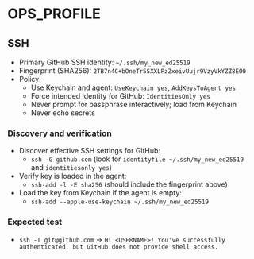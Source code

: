 # OPS_PROFILE

## SSH

- Primary GitHub SSH identity: `~/.ssh/my_new_ed25519`
- Fingerprint (SHA256): `2TB7n4C+bOneTr5SXXLPzZxeivUujr9VzyVkYZZ8EO0`
- Policy:
  - Use Keychain and agent: `UseKeychain yes`, `AddKeysToAgent yes`
  - Force intended identity for GitHub: `IdentitiesOnly yes`
  - Never prompt for passphrase interactively; load from Keychain
  - Never echo secrets

### Discovery and verification
- Discover effective SSH settings for GitHub:
  - `ssh -G github.com` (look for `identityfile ~/.ssh/my_new_ed25519` and `identitiesonly yes`)
- Verify key is loaded in the agent:
  - `ssh-add -l -E sha256` (should include the fingerprint above)
- Load the key from Keychain if the agent is empty:
  - `ssh-add --apple-use-keychain ~/.ssh/my_new_ed25519`

### Expected test
- `ssh -T git@github.com` → `Hi <USERNAME>! You've successfully authenticated, but GitHub does not provide shell access.`
